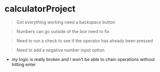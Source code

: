 # calculatorProject

> Got everything working need a backspace button

> Numbers can go outside of the box need to fix

> Need to run a check to see if the operator has already been pressed

> Need to add a negative number input option

- my logic is really broken and I won't be able to chain operations without hitting enter